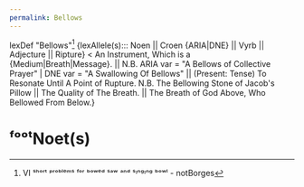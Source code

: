 ```yaml
---
permalink: Bellows
---
```

lexDef "Bellows"[^bell] {lexAllele(s)::: Noen || Croen {ARIA|DNE} || Vyrb || Adjecture || Ripture} < An Instrument, Which is a {Medium|Breath|Message}. || N.B. ARIA var = "A Bellows of Collective Prayer" | DNE var = "A Swallowing Of Bellows" || (Present: Tense) To Resonate Until A Point of Rupture. N.B. The Bellowing Stone of Jacob's Pillow || The Quality of The Breath. || The Breath of God Above, Who Bellowed From Below.}
# ᶠᵒᵒᵗNoet(s)

[^bell]: VI ˢʰᵒʳᵗ ᵖʳᵒᵇˡᵉᵐˢ ᶠᵒʳ ᵇᵒʷᵉᵈ ˢᵃʷ ᵃⁿᵈ ˢᶦⁿᵍᶦⁿᵍ ᵇᵒʷˡ - notBorges